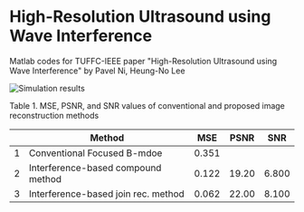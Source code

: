 # High-Resolution Ultrasound using Wave Interference
Matlab codes for TUFFC-IEEE paper "High-Resolution Ultrasound using Wave Interference" by Pavel Ni, Heung-No Lee




![Simulation results](/https://octodex.github.com/images/yaktocat.png)

 Table 1. MSE, PSNR, and SNR values of conventional and proposed image reconstruction methods
 
|   | Method | MSE | PSNR | SNR |
|---|-------------|-------------|-------------|-------------|
| 1 | Conventional Focused B-mdoe | 0.351 |   |   |
| 2 | Interference-based compound method | 0.122 | 19.20 | 6.800 |
| 3 | Interference-based join rec. method | 0.062 | 22.00 | 8.100 |
